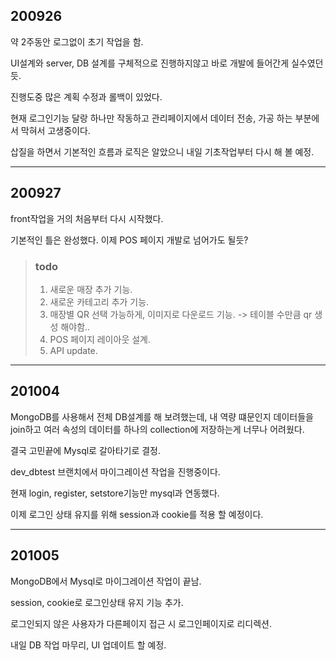 ## 200926
약 2주동안 로그없이 초기 작업을 함.

UI설계와 server, DB 설계를 구체적으로 진행하지않고 바로 개발에 들어간게 실수였던듯.

진행도중 많은 계획 수정과 롤백이 있었다.

현재 로그인기능 달랑 하나만 작동하고 관리페이지에서 데이터 전송, 가공 하는 부분에서 막혀서 고생중이다.

삽질을 하면서 기본적인 흐름과 로직은 알았으니 내일 기초작업부터 다시 해 볼 예정.

---

## 200927
front작업을 거의 처음부터 다시 시작했다.

기본적인 틀은 완성했다. 이제 POS 페이지 개발로 넘어가도 될듯?

>### todo
>1. 새로운 매장 추가 기능.
>2. 새로운 카테고리 추가 기능.
>3. 매장별 QR 선택 가능하게, 이미지로 다운로드 기능. -> 테이블 수만큼 qr 생성 해야함..
>4. POS 페이지 레이아웃 설계.
>5. API update.

---

## 201004
MongoDB를 사용해서 전체 DB설계를 해 보려했는데, 내 역량 떄문인지 데이터들을 join하고 여러 속성의 데이터를 하나의 collection에 저장하는게 너무나 어려웠다.

결국 고민끝에 Mysql로 갈아타기로 결정.

dev_dbtest 브랜치에서 마이그레이션 작업을 진행중이다.

현재 login, register, setstore기능만 mysql과 연동했다.

이제 로그인 상태 유지를 위해 session과 cookie를 적용 할 예정이다.

---

## 201005
MongoDB에서 Mysql로 마이그레이션 작업이 끝남.

session, cookie로 로그인상태 유지 기능 추가.

로그인되지 않은 사용자가 다른페이지 접근 시 로그인페이지로 리디렉션.

내일 DB 작업 마무리, UI 업데이트 할 예정.
